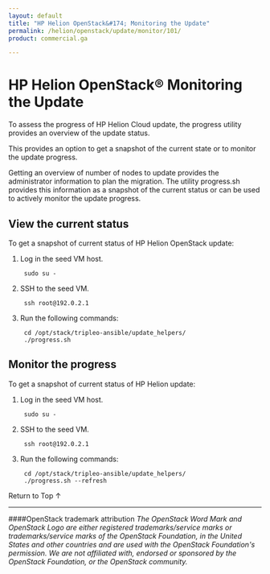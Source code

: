```yaml
---
layout: default
title: "HP Helion OpenStack&#174; Monitoring the Update"
permalink: /helion/openstack/update/monitor/101/
product: commercial.ga

---
```

<!--UNDER REVISION-->


<script>

function PageRefresh {
onLoad="window.refresh"
}

PageRefresh();

</script>
<!--
<p style="font-size: small;"> <a href="/helion/openstack/">&#9664; PREV | <a href="/helion/openstack/">&#9650; UP</a> | <a href="/helion/openstack/faq/">NEXT &#9654; </a></p>
-->
# HP Helion OpenStack&reg; Monitoring the Update

To assess the progress of HP Helion Cloud update, the progress utility provides an overview of the update status.    

This provides an option to get a snapshot of the current state or to monitor the update progress.

Getting an overview of number of nodes to update provides the administrator information to plan the migration.  The utility progress.sh provides this information as a snapshot of the current status or can be used to actively monitor the update progress.

## View the current status

To get a snapshot of current status of HP Helion OpenStack update:

1. Log in the seed VM host.

		sudo su -

2. SSH to the seed VM.

		ssh root@192.0.2.1 

3. Run the following commands:

		cd /opt/stack/tripleo-ansible/update_helpers/
		./progress.sh

## Monitor the progress ## 

To get a snapshot of current status of HP Helion update:


1. Log in the seed VM host.

		sudo su -

2. SSH to the seed VM.

		ssh root@192.0.2.1 

3. Run the following commands:

		cd /opt/stack/tripleo-ansible/update_helpers/
		./progress.sh --refresh 

<a href="#top" style="padding:14px 0px 14px 0px; text-decoration: none;"> Return to Top &#8593; </a>


----
####OpenStack trademark attribution
*The OpenStack Word Mark and OpenStack Logo are either registered trademarks/service marks or trademarks/service marks of the OpenStack Foundation, in the United States and other countries and are used with the OpenStack Foundation's permission. We are not affiliated with, endorsed or sponsored by the OpenStack Foundation, or the OpenStack community.*


